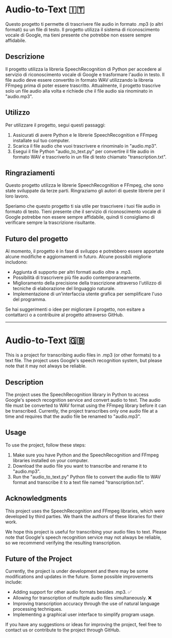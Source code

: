 # Audio-to-Text :it:

Questo progetto ti permette di trascrivere file audio in formato .mp3 (o altri formati) su un file di testo. Il progetto utilizza il sistema di riconoscimento vocale di Google, ma tieni presente che potrebbe non essere sempre affidabile.
## Descrizione

Il progetto utilizza la libreria SpeechRecognition di Python per accedere al servizio di riconoscimento vocale di Google e trasformare l'audio in testo. Il file audio deve essere convertito in formato WAV utilizzando la libreria FFmpeg prima di poter essere trascritto. Attualmente, il progetto trascrive solo un file audio alla volta e richiede che il file audio sia rinominato in "audio.mp3".
## Utilizzo

Per utilizzare il progetto, segui questi passaggi:

1. Assicurati di avere Python e le librerie SpeechRecognition e FFmpeg installate sul tuo computer.
2. Scarica il file audio che vuoi trascrivere e rinominalo in "audio.mp3".
3. Esegui il file Python "audio_to_text.py" per convertire il file audio in formato WAV e trascriverlo in un file di testo chiamato "transcription.txt".

## Ringraziamenti

Questo progetto utilizza le librerie SpeechRecognition e FFmpeg, che sono state sviluppate da terze parti. Ringraziamo gli autori di queste librerie per il loro lavoro.

Speriamo che questo progetto ti sia utile per trascrivere i tuoi file audio in formato di testo. Tieni presente che il servizio di riconoscimento vocale di Google potrebbe non essere sempre affidabile, quindi ti consigliamo di verificare sempre la trascrizione risultante.

## Futuro del progetto

Al momento, il progetto è in fase di sviluppo e potrebbero essere apportate alcune modifiche e aggiornamenti in futuro. Alcune possibili migliorie includono:

- Aggiunta di supporto per altri formati audio oltre a .mp3.
- Possibilità di trascrivere più file audio contemporaneamente.
- Miglioramento della precisione della trascrizione attraverso l'utilizzo di tecniche di elaborazione del linguaggio naturale.
- Implementazione di un'interfaccia utente grafica per semplificare l'uso del programma.

Se hai suggerimenti o idee per migliorare il progetto, non esitare a contattarci o a contribuire al progetto attraverso GitHub. 

***

# Audio-to-Text :uk:

This is a project for transcribing audio files in .mp3 (or other formats) to a text file. The project uses Google's speech recognition system, but please note that it may not always be reliable.

## Description

The project uses the SpeechRecognition library in Python to access Google's speech recognition service and convert audio to text. The audio file must be converted to WAV format using the FFmpeg library before it can be transcribed. Currently, the project transcribes only one audio file at a time and requires that the audio file be renamed to "audio.mp3".

## Usage

To use the project, follow these steps:

1. Make sure you have Python and the SpeechRecognition and FFmpeg libraries installed on your computer.
2. Download the audio file you want to transcribe and rename it to "audio.mp3".
3. Run the "audio_to_text.py" Python file to convert the audio file to WAV format and transcribe it to a text file named "transcription.txt".

## Acknowledgments

This project uses the SpeechRecognition and FFmpeg libraries, which were developed by third parties. We thank the authors of these libraries for their work.

We hope this project is useful for transcribing your audio files to text. Please note that Google's speech recognition service may not always be reliable, so we recommend verifying the resulting transcription.
## Future of the Project

Currently, the project is under development and there may be some modifications and updates in the future. Some possible improvements include:

- Adding support for other audio formats besides .mp3. :white_check_mark:
- Allowing for transcription of multiple audio files simultaneously. :x:
- Improving transcription accuracy through the use of natural language processing techniques.
- Implementing a graphical user interface to simplify program usage.

If you have any suggestions or ideas for improving the project, feel free to contact us or contribute to the project through GitHub.
